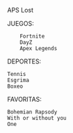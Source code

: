 APS Lost

JUEGOS:

        Fortnite
        DayZ
        Apex Legends

DEPORTES:

	Tennis
	Esgrima
	Boxeo

FAVORITAS:

	Bohemian Rapsody
	With or without you
	One
